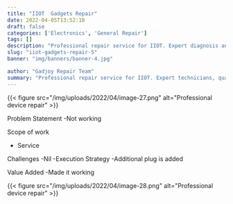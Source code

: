 ```yaml
---
title: "IIOT  Gadgets Repair"
date: 2022-04-05T13:52:18
draft: false
categories: ['Electronics', 'General Repair']
tags: []
description: "Professional repair service for IIOT. Expert diagnosis and quality repairs in Bangalore."
slug: "iiot-gadgets-repair-5"
banner: "img/banners/banner-4.jpg"

author: "Gadjoy Repair Team"
summary: "Professional repair service for IIOT. Expert technicians, quality parts, warranty included."
---
```


{{< figure src="/img/uploads/2022/04/image-27.png" alt="Professional device repair" >}}

Problem Statement -Not working

Scope of work

- Service

Challenges -Nil -Execution Strategy -Additional plug is added

Value Added -Made it working

{{< figure src="/img/uploads/2022/04/image-28.png" alt="Professional device repair" >}}